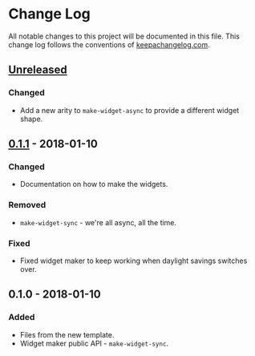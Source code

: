 # Change Log
All notable changes to this project will be documented in this file. This change log follows the conventions of [keepachangelog.com](http://keepachangelog.com/).

## [Unreleased]
### Changed
- Add a new arity to `make-widget-async` to provide a different widget shape.

## [0.1.1] - 2018-01-10
### Changed
- Documentation on how to make the widgets.

### Removed
- `make-widget-sync` - we're all async, all the time.

### Fixed
- Fixed widget maker to keep working when daylight savings switches over.

## 0.1.0 - 2018-01-10
### Added
- Files from the new template.
- Widget maker public API - `make-widget-sync`.

[Unreleased]: https://github.com/your-name/child/compare/0.1.1...HEAD
[0.1.1]: https://github.com/your-name/child/compare/0.1.0...0.1.1
